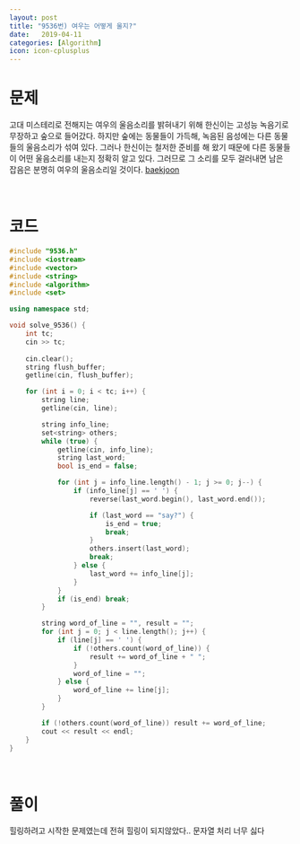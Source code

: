 ```yaml
---
layout: post
title: "9536번) 여우는 어떻게 울지?"
date:   2019-04-11
categories: [Algorithm]
icon: icon-cplusplus
---
```


# 문제
고대 미스테리로 전해지는 여우의 울음소리를 밝혀내기 위해 한신이는 고성능 녹음기로 무장하고 숲으로 들어갔다. 하지만 숲에는 동물들이 가득해, 녹음된 음성에는 다른 동물들의 울음소리가 섞여 있다. 그러나 한신이는 철저한 준비를 해 왔기 때문에 다른 동물들이 어떤 울음소리를 내는지 정확히 알고 있다. 그러므로 그 소리를 모두 걸러내면 남은 잡음은 분명히 여우의 울음소리일 것이다. [baekjoon](https://www.acmicpc.net/problem/9536)

<br>

# 코드
```c++
#include "9536.h"
#include <iostream>
#include <vector>
#include <string>
#include <algorithm>
#include <set>

using namespace std;

void solve_9536() {
    int tc;
    cin >> tc;
    
    cin.clear();
    string flush_buffer;
    getline(cin, flush_buffer);

    for (int i = 0; i < tc; i++) {
        string line;
        getline(cin, line);

        string info_line;
        set<string> others;
        while (true) {
            getline(cin, info_line);
            string last_word;
            bool is_end = false;

            for (int j = info_line.length() - 1; j >= 0; j--) {
                if (info_line[j] == ' ') {
                    reverse(last_word.begin(), last_word.end());

                    if (last_word == "say?") {
                        is_end = true;
                        break;
                    }
                    others.insert(last_word);
                    break;
                } else {
                    last_word += info_line[j];
                }
            }
            if (is_end) break;
        }

        string word_of_line = "", result = "";
        for (int j = 0; j < line.length(); j++) {
            if (line[j] == ' ') {
                if (!others.count(word_of_line)) {
                    result += word_of_line + " ";
                }
                word_of_line = "";
            } else {
                word_of_line += line[j];
            }
        }

        if (!others.count(word_of_line)) result += word_of_line;
        cout << result << endl;
    }
}
```

<br>

# 풀이
힐링하려고 시작한 문제였는데 전혀 힐링이 되지않았다.. 문자열 처리 너무 싫다
